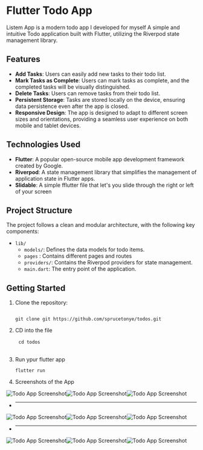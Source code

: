 # Flutter Todo App
Listem App is a modern todo app I developed for myself
A simple and intuitive Todo application built with Flutter, utilizing the Riverpod state management library.

## Features

- **Add Tasks**: Users can easily add new tasks to their todo list.
- **Mark Tasks as Complete**: Users can mark tasks as complete, and the completed tasks will be visually distinguished.
- **Delete Tasks**: Users can remove tasks from their todo list.
- **Persistent Storage**: Tasks are stored locally on the device, ensuring data persistence even after the app is closed.
- **Responsive Design**: The app is designed to adapt to different screen sizes and orientations, providing a seamless user experience on both mobile and tablet devices.

## Technologies Used

- **Flutter**: A popular open-source mobile app development framework created by Google.
- **Riverpod**: A state management library that simplifies the management of application state in Flutter apps.
- **Slidable**: A simple fflutter file that let's you slide through the right or left of your screen

## Project Structure

The project follows a clean and modular architecture, with the following key components:

- `lib/`
  - `models/`: Defines the data models for todo items.
  - `pages` : Contains different pages and routes
  - `providers/`: Contains the Riverpod providers for state management.
  - `main.dart`: The entry point of the application.

## Getting Started

1. Clone the repository:
   <pre><code>
   git clone git https://github.com/sprucetonye/todos.git
   </code></pre>
2. CD into the file
    <pre>
    <code>cd todos</code>
    </pre>
3. Run ypur flutter app 
    <pre>
   <code>flutter run</code>
   </pre>
4. Screenshots of the App
   
![Todo App Screenshot]("images/screen_1.png")![Todo App Screenshot]("images/screen_2.png")![Todo App Screenshot]("images/screen_3.png")

* ---
![Todo App Screenshot]("images/screen_4.png")![Todo App Screenshot]("images/screen_5.png")![Todo App Screenshot]("images/screen_6.png")

*   ---
![Todo App Screenshot]("images/screen_7.png")![Todo App Screenshot]("images/screen_8.png")![Todo App Screenshot]("images/screen_9.png")
